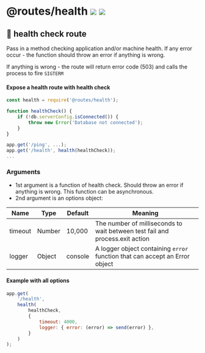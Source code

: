 # @routes/health <a href="https://www.npmjs.com/package/@routes/health"><img src="https://img.shields.io/npm/v/@routes/health.svg"></a> [![](https://img.shields.io/badge/source--000000.svg?logo=github&style=social)](https://github.com/omrilotan/routes/tree/master/packages/health)

## 💪 health check route

Pass in a method checking application and/or machine health. If any error occur - the function should throw an error if anything is wrong.

If anything is wrong - the route will return error code (503) and calls the process to fire `SIGTERM`

#### Expose a health route with health check
```js
const health = require('@routes/health');

function healthCheck() {
	if (!db.serverConfig.isConnected()) {
		throw new Error('Database not connected');
	}
}

app.get('/ping', ...);
app.get('/health', health(healthCheck));
...

```

### Arguments

- 1st argument is a function of health check. Should throw an error if anything is wrong. This function can be asynchronous.
- 2nd argument is an options object:

| Name | Type | Default | Meaning
| - | - | - | -
| timeout | Number | 10,000 | The number of milliseconds to wait between test fail and process.exit action
| logger | Object | console | A logger object containing `error` function that can accept an Error object

#### Example with all options
```js
app.get(
	'/health',
	health(
		healthCheck,
		{
			timeout: 4000,
			logger: { error: (error) => send(error) },
		}
	)
);
```
